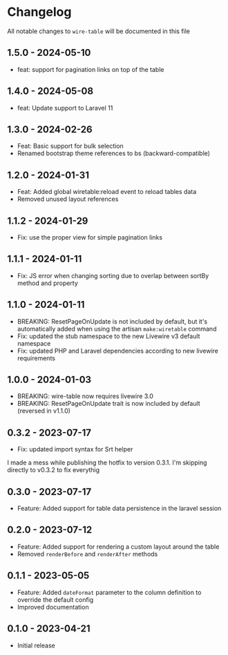# Changelog

All notable changes to `wire-table` will be documented in this file

## 1.5.0 - 2024-05-10
- feat: support for pagination links on top of the table

## 1.4.0 - 2024-05-08
- feat: Update support to Laravel 11

## 1.3.0 - 2024-02-26
- Feat: Basic support for bulk selection
- Renamed bootstrap theme references to bs (backward-compatible)

## 1.2.0 - 2024-01-31
- Feat: Added global wiretable:reload event to reload tables data
- Removed unused layout references

## 1.1.2 - 2024-01-29
- Fix: use the proper view for simple pagination links

## 1.1.1 - 2024-01-11
- Fix: JS error when changing sorting due to overlap between sortBy method and property

## 1.1.0 - 2024-01-11
- BREAKING: ResetPageOnUpdate is not included by default, but it's automatically added when using the artisan `make:wiretable` command
- Fix: updated the stub namespace to the new Livewire v3 default namespace
- Fix: updated PHP and Laravel dependencies according to new livewire requirements

## 1.0.0 - 2024-01-03

- BREAKING: wire-table now requires livewire 3.0
- BREAKING: ResetPageOnUpdate trait is now included by default (reversed in v1.1.0)

## 0.3.2 - 2023-07-17

- Fix: updated import syntax for Srt helper

I made a mess while publishing the hotfix to version 0.3.1.
I'm skipping directly to v0.3.2 to fix everythig

## 0.3.0 - 2023-07-17

- Feature: Added support for table data persistence in the laravel session

## 0.2.0 - 2023-07-12

- Feature: Added support for rendering a custom layout around the table
- Removed `renderBefore` and `renderAfter` methods

## 0.1.1 - 2023-05-05

- Feature: Added `dateFormat` parameter to the column definition to override the default config
- Improved documentation

## 0.1.0 - 2023-04-21

- Initial release
